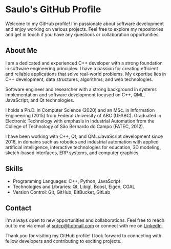 # Saulo's GitHub Profile

Welcome to my GitHub profile! I'm passionate about software development and enjoy working on various projects. Feel free to explore my repositories and get in touch if you have any questions or collaboration opportunities.

## About Me

I am a dedicated and experienced C++ developer with a strong foundation in software engineering principles. I have a passion for creating efficient and reliable applications that solve real-world problems. My expertise lies in C++ development, data structures, algorithms, and web technologies.

Software engineer and researcher with a strong background in systems implementation and software development focused on C++, QML, JavaScript, and Qt technologies. 

I holds a Ph.D. in Computer Science (2020) and an MSc. in Information Engineering (2015) from Federal University of ABC (UFABC). Graduated in Electronic Technology with emphasis in Industrial Automation from the College of Technology of São Bernardo do Campo (FATEC, 2012). 

I have been working with C++, Qt, and QML/JavaScript development since 2016, in domains such as robotics and industrial automation with applied artificial intelligence, interactive technologies for education, 3D modeling, sketch-based interfaces, ERP systems, and computer graphics.

## Skills

- Programming Languages: C++, Python, JavaScript
- Technologies and Libraries: Qt, Libigl, Boost, Eigen, CGAL
- Version Control: Git, GitHub, BitBucket, GitLab


## Contact

I'm always open to new opportunities and collaborations. Feel free to reach out to me via email at [srdcp@hotmail.com](mailto:srdcp@hotmail.com) or connect with me on [LinkedIn]([https://www.linkedin.com/in/your-linkedin-profile](https://www.linkedin.com/in/saulo-ramos-8baa66104/)).

Thank you for visiting my GitHub profile! I look forward to connecting with fellow developers and contributing to exciting projects.
